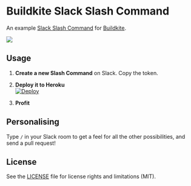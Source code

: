 # Buildkite Slack Slash Command

An example [Slack Slash Command](https://api.slack.com/slash-commands) for [Buildkite](https://buildkite.com/).

![](http://i.imgur.com/B8Crsbc.gif)

## Usage

1. **Create a new Slash Command** on Slack. Copy the token.

1. **Deploy it to Heroku** <br>[![Deploy](https://www.herokucdn.com/deploy/button.svg)](https://heroku.com/deploy)

3. **Profit**

## Personalising

Type `/` in your Slack room to get a feel for all the other possibilities, and send a pull request!

## License

See the [LICENSE](LICENSE.md) file for license rights and limitations (MIT).
